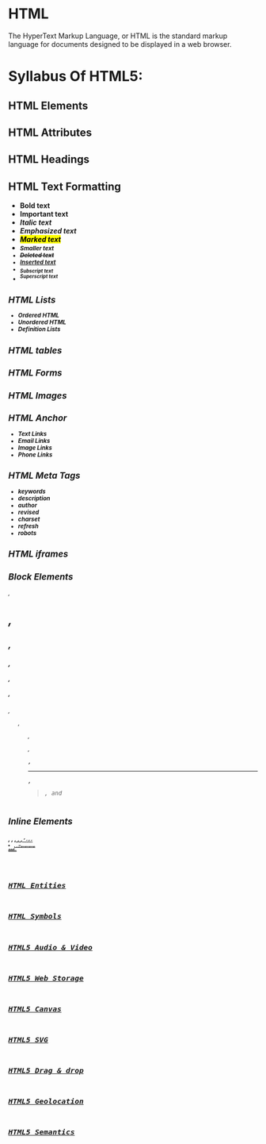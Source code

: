 # HTML
The HyperText Markup Language, or HTML is the standard markup language for documents designed to be displayed in a web browser. 

#                                             Syllabus Of HTML5:
## HTML Elements
## HTML Attributes
## HTML Headings
## HTML Text Formatting
- <b> Bold text
- <strong> Important text
- <i> Italic text
- <em> Emphasized text
- <mark> Marked text
- <small> Smaller text
- <del> Deleted text
- <ins> Inserted text
- <sub> Subscript text
- <sup> Superscript text
## HTML Lists
- Ordered HTML
- Unordered HTML
- Definition Lists
## HTML tables
## HTML Forms
## HTML Images 
## HTML Anchor
- Text Links
- Email Links
- Image Links
- Phone Links
## HTML Meta Tags
- keywords
- description
- author
- revised
- charset
- refresh
- robots
## HTML iframes

## Block Elements
###### <p>, <h1>, <h2>, <h3>, <h4>, <h5>, <h6>, <ul>, <ol>, <dl>, <pre>, <hr/>, <blockquote>, and <address>
## Inline Elements
###### <b>, <i>, <u>, <em>, <strong>, <sup>, <sub>, <big>, <small>, <li>, <ins>, <del>, <code>, <cite>, <dfn>, <kbd>, and <var>
## HTML Entities
## HTML Symbols
## HTML5 Audio & Video
## HTML5 Web Storage
## HTML5 Canvas
## HTML5 SVG
## HTML5 Drag & drop
## HTML5 Geolocation
## HTML5 Semantics